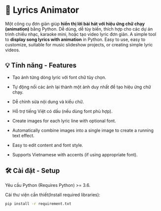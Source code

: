 # 🎵 Lyrics Animator

Một công cụ đơn giản giúp **hiển thị lời bài hát với hiệu ứng chữ chạy (animation)** bằng Python. Dễ dùng, dễ tùy biến, thích hợp cho các dự án trình chiếu nhạc, karaoke mini, hoặc tạo video lyric đơn giản.
A simple tool to **display song lyrics with animation** in Python. Easy to use, easy to customize, suitable for music slideshow projects, or creating simple lyric videos.

## 💡 Tính năng - Features

- Tạo ảnh từng dòng lyric với font chữ tùy chọn.
- Tự động nối các ảnh lại thành một ảnh duy nhất để tạo hiệu ứng chữ chạy.
- Dễ chỉnh sửa nội dung và kiểu chữ.
- Hỗ trợ tiếng Việt có dấu (nếu dùng font phù hợp).

- Create images for each lyric line with optional font.
- Automatically combine images into a single image to create a running text effect.
- Easy to edit content and font style.
- Supports Vietnamese with accents (if using appropriate font).

## 🛠️ Cài đặt - Setup

Yêu cầu Python (Requires Python) >= 3.6.

Cài thư viện cần thiết(Install required libraries):
```bash
pip install -r requirement.txt
